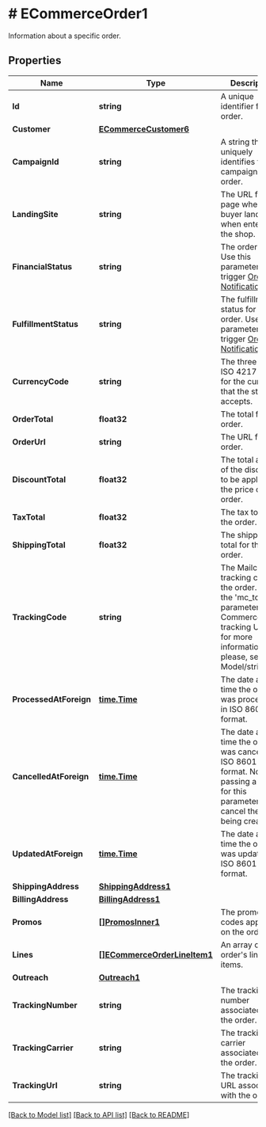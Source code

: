 # # ECommerceOrder1
Information about a specific order.

## Properties 


Name | Type | Description | Notes
------------ | ------------- | ------------- | -------------
**Id**| **string** | A unique identifier for the order.  |
**Customer**| [**ECommerceCustomer6**](ECommerceCustomer6.md) |   |
**CampaignId**| **string** | A string that uniquely identifies the campaign for an order.  | [optional]
**LandingSite**| **string** | The URL for the page where the buyer landed when entering the shop.  | [optional]
**FinancialStatus**| **string** | The order status. Use this parameter to trigger [Order Notifications](https://mailchimp.com/developer/marketing/docs/e-commerce/#order-notifications).  | [optional]
**FulfillmentStatus**| **string** | The fulfillment status for the order. Use this parameter to trigger [Order Notifications](https://mailchimp.com/developer/marketing/docs/e-commerce/#order-notifications).  | [optional]
**CurrencyCode**| **string** | The three-letter ISO 4217 code for the currency that the store accepts.  |
**OrderTotal**| **float32** | The total for the order.  |
**OrderUrl**| **string** | The URL for the order.  | [optional]
**DiscountTotal**| **float32** | The total amount of the discounts to be applied to the price of the order.  | [optional]
**TaxTotal**| **float32** | The tax total for the order.  | [optional]
**ShippingTotal**| **float32** | The shipping total for the order.  | [optional]
**TrackingCode**| **string** | The Mailchimp tracking code for the order. Uses the &#39;mc_tc&#39; parameter in E-Commerce tracking URLs. for more information please, see Model/string.php  | [optional]
**ProcessedAtForeign**| [**time.Time**](time.Time.md) | The date and time the order was processed in ISO 8601 format.  | [optional]
**CancelledAtForeign**| [**time.Time**](time.Time.md) | The date and time the order was cancelled in ISO 8601 format. Note: passing a value for this parameter will cancel the order being created.  | [optional]
**UpdatedAtForeign**| [**time.Time**](time.Time.md) | The date and time the order was updated in ISO 8601 format.  | [optional]
**ShippingAddress**| [**ShippingAddress1**](ShippingAddress1.md) |   | [optional]
**BillingAddress**| [**BillingAddress1**](BillingAddress1.md) |   | [optional]
**Promos**| [**[]PromosInner1**](PromosInner1.md) | The promo codes applied on the order  | [optional]
**Lines**| [**[]ECommerceOrderLineItem1**](ECommerceOrderLineItem1.md) | An array of the order&#39;s line items.  |
**Outreach**| [**Outreach1**](Outreach1.md) |   | [optional]
**TrackingNumber**| **string** | The tracking number associated with the order.  | [optional]
**TrackingCarrier**| **string** | The tracking carrier associated with the order.  | [optional]
**TrackingUrl**| **string** | The tracking URL associated with the order.  | [optional]


[[Back to Model list]](../../README.md#models) [[Back to API list]](../../README.md#endpoints) [[Back to README]](../../README.md)

